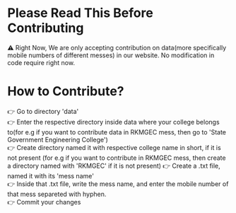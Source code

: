 # Please Read This Before Contributing
⚠️ Right Now, We are only accepting contribution on data(more specifically mobile numbers of different messes) in our website. No modification in code require right now.

# How to Contribute?

👉 Go to directory 'data' <br>
👉 Enter the respective directory inside data where your college belongs to(for e.g if you want to contribute data in RKMGEC mess, then go to 'State Government Engineering College')<br>
👉 Create directory named it with respective college name in short, if it is not present (for e.g if you want to contribute in RKMGEC mess, then create a directory named with 'RKMGEC' if it is not present)
👉 Create a .txt file, named it with its 'mess name'<br>
👉 Inside that <mess name>.txt file, write the mess name, and enter the mobile number of that mess separeted with hyphen.<br>
👉 Commit your changes<br>
